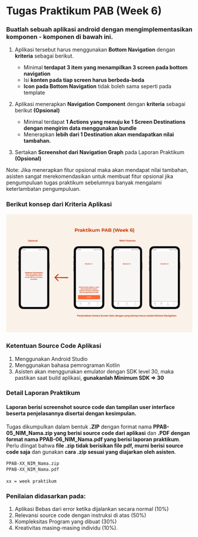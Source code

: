 # Tugas Praktikum PAB (Week 6)

### Buatlah sebuah aplikasi android dengan mengimplementasikan komponen - komponen di bawah ini.

  1. Aplikasi tersebut harus menggunakan **Bottom Navigation** dengan **kriteria** sebagai berikut.
      - Minimal **terdapat 3 item yang menampilkan 3 screen pada bottom navigation**
      - Isi **konten pada tiap screen harus berbeda-beda**
      - **Icon pada Bottom Navigation** tidak boleh sama seperti pada template

  2. Aplikasi menerapkan **Navigation Component** dengan **kriteria** sebagai berikut **(Opsional)**
      - Minimal terdapat **1 Actions yang menuju ke 1 Screen Destinations dengan mengirim data menggunakan bundle**
      - Menerapkan **lebih dari 1 Destination akan mendapatkan nilai tambahan.**

  3. Sertakan **Screenshot dari Navigation Graph** pada Laporan Praktikum **(Opsional)**

  Note: Jika menerapkan fitur opsional maka akan mendapat nilai tambahan, asisten sangat merekomendasikan untuk membuat fitur opsional jika pengumpuluan tugas praktikum sebelumnya banyak mengalami keterlambatan pengumpuluan.

  ### Berikut konsep dari Kriteria Aplikasi

  ![UI](assets/UI-Week6.png)


    
  ### Ketentuan Source Code Aplikasi
1. Menggunakan Android Studio
2. Menggunakan bahasa pemrograman Kotlin
3. Asisten akan menggunakan emulator dengan SDK level 30, maka pastikan saat build aplikasi, **gunakanlah Minimum SDK => 30**


 ### Detail Laporan Praktikum
#### Laporan berisi screenshot source code dan tampilan user interface beserta penjelasannya disertai dengan kesimpulan. 
    
Tugas dikumpulkan dalam bentuk **.ZIP** dengan format nama **PPAB-05_NIM_Nama.zip yang berisi source code dari aplikasi** dan **.PDF dengan format nama PPAB-06_NIM_Nama.pdf yang berisi laporan praktikum**. Perlu diingat bahwa **file .zip tidak berisikan file pdf, murni berisi source code saja** dan gunakan **cara .zip sesuai yang diajarkan oleh asisten**.

    PPAB-XX_NIM_Nama.zip
    PPAB-XX_NIM_Nama.pdf
    
    xx = week praktikum

### Penilaian didasarkan pada: 

  1. Aplikasi Bebas dari error ketika dijalankan secara normal (10%)
  2. Relevansi source code dengan instruksi di atas (50%) 
  3. Kompleksitas Program yang dibuat (30%)
  4. Kreativitas masing-masing individu (10%). 
